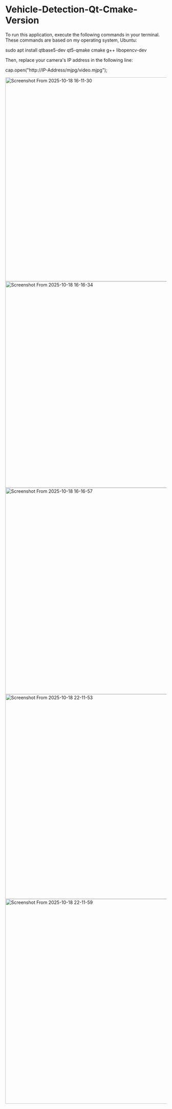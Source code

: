# Vehicle-Detection-Qt-Cmake-Version

To run this application, execute the following commands in your terminal. These commands are based on my operating system, Ubuntu:

sudo apt install qtbase5-dev qt5-qmake cmake g++ libopencv-dev 

Then, replace your camera's IP address in the following line:

cap.open("http://IP-Address/mjpg/video.mjpg");

<img width="813" height="635" alt="Screenshot From 2025-10-18 16-11-30" src="https://github.com/user-attachments/assets/dd12058d-4594-459b-a20a-75f27a6bf52d" />

<img width="809" height="642" alt="Screenshot From 2025-10-18 16-16-34" src="https://github.com/user-attachments/assets/85d8867e-1da6-4dc2-8e03-b55c45a1fb81" />

<img width="809" height="642" alt="Screenshot From 2025-10-18 16-16-57" src="https://github.com/user-attachments/assets/f2ee7592-6e22-499b-a757-d6f059da3ce6" />

<img width="812" height="637" alt="Screenshot From 2025-10-18 22-11-53" src="https://github.com/user-attachments/assets/c52252a8-f333-4d9a-bdf8-017446b09ef7" />

<img width="812" height="637" alt="Screenshot From 2025-10-18 22-11-59" src="https://github.com/user-attachments/assets/c0f6513b-9ed0-4227-9a96-a13e5d1acb87" />
